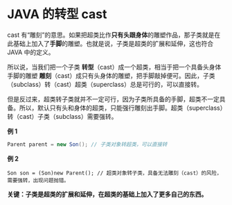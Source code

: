 # JAVA 的转型 cast

cast 有“雕刻”的意思。如果把超类比作**只有头跟身体**的雕塑作品，那子类就是在此基础上加入了**手脚**的雕塑。也就是说，子类是超类的扩展和延伸，这也符合 JAVA 中的定义。

所以说，当我们把一个子类 **转型**（cast）成一个超类，相当于把一个具备头身体手脚的雕塑 **雕刻**（cast）成只有头身体的雕塑，把手脚敲掉便可。因此，子类（subclass）转（cast）超类（superclass）总是可行的，可以直接转。

但是反过来，超类转子类就并不一定可行，因为子类所具备的手脚，超类不一定具备。所以，默认只有头和身体的超类，只能强行雕刻出手脚。超类（superclass）转（cast）子类（subclass）需要强转。

**例 1**

```java
Parent parent = new Son(); // 子类对象转超类，可以直接转
```

**例 2**

```shell
Son son = (Son)new Parent(); // 超类对象转子类，具备无法雕刻（cast）的风险，需要强转，出现问题抛错。
```



**关键：子类是超类的扩展和延伸，在超类的基础上加入了更多自己的东西。**